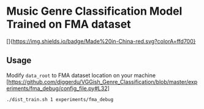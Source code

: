 # Music Genre Classification Model Trained on FMA dataset
[]{https://img.shields.io/badge/Made%20in-China-red.svg?colorA=ffd700}
## Usage
Modify `data_root` to FMA dataset location on your machine [https://github.com/diggerdu/VGGish_Genre_Classification/blob/master/experiments/fma_debug/config_file.py#L32]
```
./dist_train.sh 1 experiments/fma_debug
```


